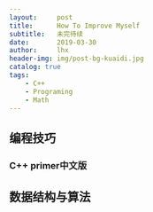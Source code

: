 ```yaml
---
layout:     post
title:      How To Improve Myself
subtitle:   未完待续
date:       2019-03-30
author:     lhx
header-img: img/post-bg-kuaidi.jpg
catalog: true
tags:
    - C++
    - Programing
    - Math
---
```

## 编程技巧

### C++ primer中文版
## 数据结构与算法
<!-- [数据结构与算法 B站教程](https://www.bilibili.com/video/av29175690?from=search&seid=10439767442182582385)
### 算法导论
## 数学能力
### 李宏毅课程 
[深度学习 B站教程](https://www.bilibili.com/video/av35757082/?p=18)
### Andrew Ng CS229 -->
